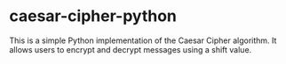 # caesar-cipher-python
This is a simple Python implementation of the Caesar Cipher algorithm. It allows users to encrypt and decrypt messages using a shift value.
